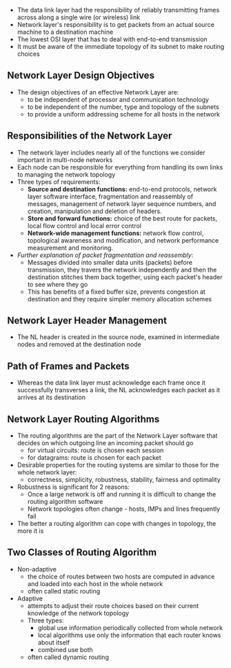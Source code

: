 - The data link layer had the responsibility of reliably transmitting frames across along a single wire (or wireless) link
- Network layer's responsibility is to get packets from an actual source machine to a destination machine
- The lowest OSI layer that has to deal with end-to-end transmission
- It must be aware of the immediate topology of its subnet to make routing choices

## Network Layer Design Objectives
- The design objectives of an effective Network Layer are:
	- to be independent of processor and communication technology
	- to be independent of the number, type and topology of the subnets
	- to provide a uniform addressing scheme for all hosts in the network

## Responsibilities of the Network Layer
- The network layer includes nearly all of the functions we consider important in multi-node networks
- Each node can be responsible for everything from handling its own links to managing the network topology
- Three types of requirements:
	- **Source and destination functions:** end-to-end protocols, network layer software interface, fragmentation and reassembly of messages, management of network layer sequence numbers, and creation, manipulation and deletion of headers.
	- **Store and forward functions:** choice of the best route for packets, local flow control and local error control
	- **Network-wide management functions:** network flow control, topological awareness and modification, and network performance measurement and monitoring.
- *Further explanation of packet fragmentation and reassembly*:
	- Messages divided into smaller data units (packets) before transmission, they travers the network independently and then the destination stitches them back together, using each packet's header to see where they go
	- This has benefits of a fixed buffer size, prevents congestion at destination and they require simpler memory allocation schemes

## Network Layer Header Management
- The NL header is created in the source node, examined in intermediate nodes and removed at the destination node

## Path of Frames and Packets
- Whereas the data link layer must acknowledge each frame once it successfully transverses a link, the NL acknowledges each packet as it arrives at its destination

## Network Layer Routing Algorithms
- The routing algorithms are the part of the Network Layer software that decides on which outgoing line an incoming packet should go
	- for virtual circuits: route is chosen each session
	- for datagrams: route is chosen for each packet
- Desirable properties for the routing systems are similar to those for the whole network layer:
	- correctness, simplicity, robustness, stability, fairness and optimality
- Robustness is significant for 2 reasons:
	- Once a large network is off and running it is difficult to change the routing algorithm software
	- Network topologies often change - hosts, IMPs and lines frequently fail
- The better a routing algorithm can cope with changes in topology, the more it is

## Two Classes of Routing Algorithm
- Non-adaptive
	- the choice of routes between two hosts are computed in advance and loaded into each host in the whole network
	- often called static routing
- Adaptive
	- attempts to adjust their route choices based on their current knowledge of the network topology
	- Three types:
		- global use information periodically collected from whole network
		- local algorithms use only the information that each router knows about itself
		- combined use both
	- often called dynamic routing